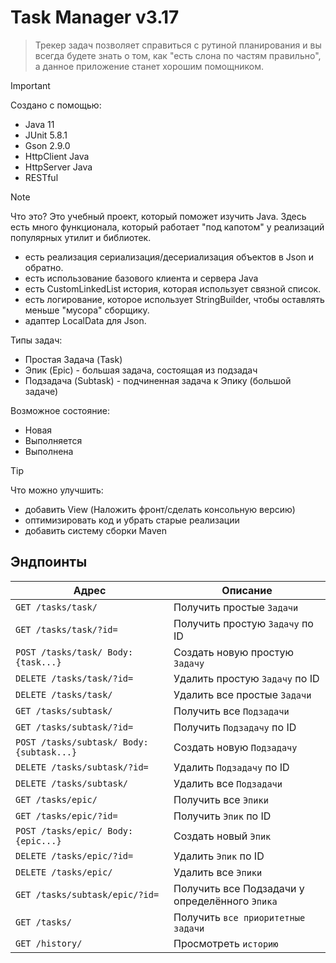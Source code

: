 # Task Manager v3.17
> Трекер задач позволяет справиться с рутиной планирования и вы всегда будете знать о том, 
> как "есть слона по частям правильно", а данное приложение станет хорошим помощником.

> [!IMPORTANT]
> Создано с помощью:
- Java 11
- JUnit 5.8.1
- Gson 2.9.0
- HttpClient Java
- HttpServer Java
- RESTful

> [!NOTE]
> Что это? Это учебный проект, который поможет изучить Java. Здесь есть много функционала, который работает
> "под капотом" у реализаций популярных утилит и библиотек.
> - есть реализация сериализация/десериализация объектов в Json и обратно. 
> - есть использование базового клиента и сервера Java 
> - есть CustomLinkedList история, которая использует связной список. 
> - есть логирование, которое использует StringBuilder, чтобы оставлять меньше "мусора" сборщику.
> - адаптер LocalData для Json.
> 
> Типы задач:
> - Простая Задача (Task)
> - Эпик (Epic) - большая задача, состоящая из подзадач
> - Подзадача (Subtask) - подчиненная задача к Эпику (большой задаче)
> 
> Возможное состояние:
> - Новая
> - Выполняется
> - Выполнена


> [!TIP]
> Что можно улучшить:
> - добавить View (Наложить фронт/сделать консольную версию)
> - оптимизировать код и убрать старые реализации
> - добавить систему сборки Maven

## Эндпоинты
| Адрес                                     | Описание                                       |
|-------------------------------------------|------------------------------------------------|
| `GET /tasks/task/`                        | Получить простые `Задачи`                      |
| `GET /tasks/task/?id=`                    | Получить простую `Задачу` по ID                |
| `POST /tasks/task/ Body: {task...}`       | Создать новую простую `Задачу`                 |
| `DELETE /tasks/task/?id=`                 | Удалить простую `Задачу` по ID                 |
| `DELETE /tasks/task/`                     | Удалить все простые `Задачи`                   |
| `GET /tasks/subtask/`                     | Получить все `Подзадачи`                       |
| `GET /tasks/subtask/?id=`                 | Получить `Подзадачу` по ID                     |
| `POST /tasks/subtask/ Body: {subtask...}` | Создать новую `Подзадачу`                      |
| `DELETE /tasks/subtask/?id=`              | Удалить `Подзадачу` по ID                      |
| `DELETE /tasks/subtask/`                  | Удалить все `Подзадачи`                        |
| `GET /tasks/epic/`                        | Получить все `Эпики`                           |
| `GET /tasks/epic/?id=`                    | Получить `Эпик` по ID                          |
| `POST /tasks/epic/ Body: {epic...}`       | Создать новый `Эпик`                           |
| `DELETE /tasks/epic/?id=`                 | Удалить `Эпик` по ID                           |
| `DELETE /tasks/epic/`                     | Удалить все `Эпики`                            |
| `GET /tasks/subtask/epic/?id=`            | Получить все Подзадачи у определённого `Эпика` |
| `GET /tasks/`                             | Получить `все приоритетные задачи`             |
| `GET /history/`                           | Просмотреть `историю`                          |

